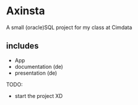 # Axinsta
A small (oracle)SQL project for my class at Cimdata

## includes
- App
- documentation (de)
- presentation (de)

TODO:
- start the project XD
